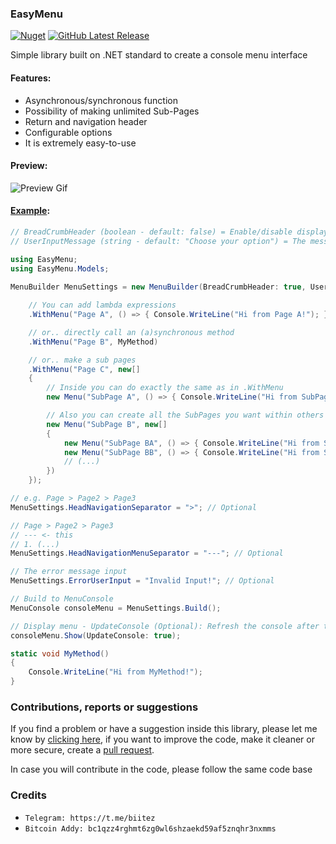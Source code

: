 ### EasyMenu 
[![Nuget](https://img.shields.io/nuget/v/EasyMenu?style=flat-square)](https://www.nuget.org/packages/EasyMenu) [![GitHub Latest Release](https://img.shields.io/github/v/release/biitez/EasyMenu.svg?style=flat-square)](https://github.com/biitez/EasyMenu/releases)

Simple library built on .NET standard to create a console menu interface

#### Features:
- Asynchronous/synchronous function
- Possibility of making unlimited Sub-Pages
- Return and navigation header
- Configurable options
- It is extremely easy-to-use

#### Preview:
![Preview Gif](https://share.biitez.dev/i/3v7oh.gif)

#### [Example](https://github.com/biitez/EasyMenu/blob/master/EasyMenu.Example/Program.cs):

```cs
// BreadCrumbHeader (boolean - default: false) = Enable/disable display of navigation between pages
// UserInputMessage (string - default: "Choose your option") = The message that the user will be prompted to type the option

using EasyMenu;
using EasyMenu.Models;
    
MenuBuilder MenuSettings = new MenuBuilder(BreadCrumbHeader: true, UserInputMessage: "Choose:")

    // You can add lambda expressions
    .WithMenu("Page A", () => { Console.WriteLine("Hi from Page A!"); })

    // or.. directly call an (a)synchronous method
    .WithMenu("Page B", MyMethod)

    // or.. make a sub pages
    .WithMenu("Page C", new[]
    {
        // Inside you can do exactly the same as in .WithMenu
        new Menu("SubPage A", () => { Console.WriteLine("Hi from SubPage A!"); }),

        // Also you can create all the SubPages you want within others
        new Menu("SubPage B", new[]
        {
            new Menu("SubPage BA", () => { Console.WriteLine("Hi from SubPage BA!"); }),
            new Menu("SubPage BB", () => { Console.WriteLine("Hi from SubPage BB!"); }),
            // (...)
        })
    });

// e.g. Page > Page2 > Page3
MenuSettings.HeadNavigationSeparator = ">"; // Optional

// Page > Page2 > Page3
// --- <- this
// 1. (...)
MenuSettings.HeadNavigationMenuSeparator = "---"; // Optional

// The error message input
MenuSettings.ErrorUserInput = "Invalid Input!"; // Optional

// Build to MenuConsole
MenuConsole consoleMenu = MenuSettings.Build();

// Display menu - UpdateConsole (Optional): Refresh the console after there is an error
consoleMenu.Show(UpdateConsole: true);

static void MyMethod()
{
    Console.WriteLine("Hi from MyMethod!");
}
```

### Contributions, reports or suggestions
If you find a problem or have a suggestion inside this library, please let me know by [clicking here](https://github.com/biitez/EasyMenu/issues), if you want to improve the code, make it cleaner or more secure, create a [pull request](https://github.com/biitez/EasyMenu/pulls). 

In case you will contribute in the code, please follow the same code base

### Credits

- `Telegram: https://t.me/biitez`
- `Bitcoin Addy: bc1qzz4rghmt6zg0wl6shzaekd59af5znqhr3nxmms`
